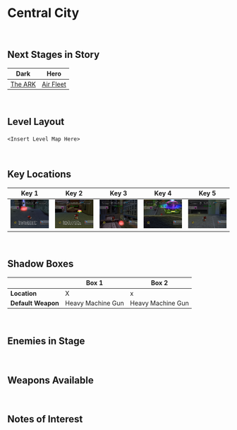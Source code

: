 # Central City

<br />

## Next Stages in Story
|Dark|Hero|
|--|--|
|[The ARK](../TheARK)|[Air Fleet](../AirFleet)|

<br />

## Level Layout
```
<Insert Level Map Here>
```

<br />

## Key Locations
|Key 1|Key 2|Key 3|Key 4|Key 5|
|--|--|--|--|--|
|[ ![](../img/CentralCity/CentralCity-Key1.png) ](../img/CentralCity/CentralCity-Key1.png)|[ ![](../img/CentralCity/CentralCity-Key2.png) ](../img/CentralCity/CentralCity-Key2.png)|[ ![](../img/CentralCity/CentralCity-Key3.png) ](../img/CentralCity/CentralCity-Key3.png)|[ ![](../img/CentralCity/CentralCity-Key4.png) ](../img/CentralCity/CentralCity-Key4.png)|[ ![](../img/CentralCity/CentralCity-Key5.png) ](../img/CentralCity/CentralCity-Key5.png)|

<br />

## Shadow Boxes
| |Box 1|Box 2|
|-|-|-|
|__Location__|X|x
|__Default Weapon__|Heavy Machine Gun|Heavy Machine Gun|

<br />

## Enemies in Stage

<br />

## Weapons Available

<br />

## Notes of Interest

<br />